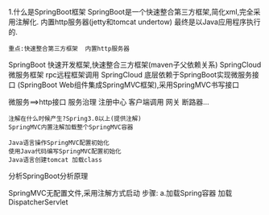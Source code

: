 1.什么是SpringBoot框架
    SpringBoot是一个快速整合第三方框架,简化xml,完全采用注解化.
    内置http服务器(jetty和tomcat undertow) 最终是以Java应用程序执行的.

    重点:快速整合第三方框架  内置http服务器

SpringBoot  快速开发框架,快速整合三方框架(maven子父依赖关系)
SpringCloud 微服务框架 rpc远程框架调用
SpringCloud 底层依赖于SpringBoot实现微服务接口
(SpringBoot Web组件集成SpringMVC框架),采用SpringMVC书写接口

微服务==>http接口 服务治理 注册中心 客户端调用 网关 断路器...

    注解在什么时候产生?Spring3.0以上(提供注解)
    SpringMVC内置注解加载整个SpringMVC容器
    
    Java语言操作SpringMVC配置初始化
    使用Java代码编写SpringMVC配置初始化
    Java语言创建tomcat 加载class

分析SpringBoot分析原理


SpringMVC无配置文件,采用注解方式启动
步骤:
    a.加载Spring容器 加载DispatcherServlet